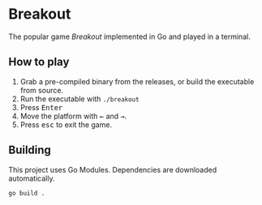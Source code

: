 # Breakout

The popular game _Breakout_ implemented in Go and played in a terminal.

## How to play

1. Grab a pre-compiled binary from the releases, or build the executable from source.
1. Run the executable with `./breakout`
1. Press <kbd>Enter</kbd>
1. Move the platform with <kbd>←</kbd> and <kbd>→</kbd>.
1. Press <kbd>esc</kbd> to exit the game.

## Building

This project uses Go Modules. Dependencies are downloaded automatically.

```shell script
go build .
```